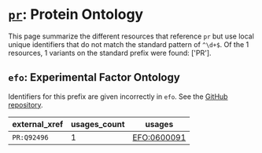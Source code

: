 # [`pr`](https://bioregistry.io/pr): Protein Ontology

This page summarize the different resources that reference `pr`
but use local unique identifiers that do not match the standard pattern of
`^\d+$`. Of the 1 resources,
1 variants on the standard prefix were found: ['PR'].

## `efo`: Experimental Factor Ontology

Identifiers for this prefix are given incorrectly in `efo`. See the [GitHub repository](https://github.com/EBISPOT/efo/).

| external_xref   |   usages_count | usages                                              |
|-----------------|----------------|-----------------------------------------------------|
| `PR:Q92496`     |              1 | [EFO:0600091](http://www.ebi.ac.uk/efo/EFO_0600091) |

